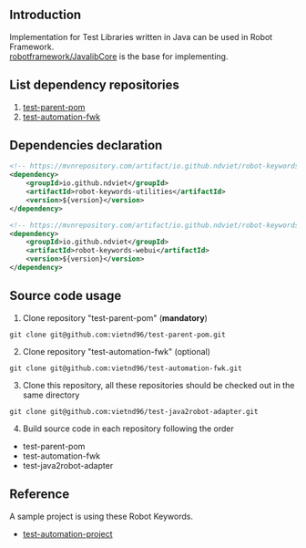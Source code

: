 ## Introduction

Implementation for Test Libraries written in Java can be used in Robot Framework.<br>
[robotframework/JavalibCore](https://github.com/robotframework/JavalibCore) is the base for implementing.<br>

## List dependency repositories

1. [test-parent-pom](../../../test-parent-pom)
2. [test-automation-fwk](../../../test-automation-fwk)

## Dependencies declaration

```xml
<!-- https://mvnrepository.com/artifact/io.github.ndviet/robot-keywords-utilities -->
<dependency>
    <groupId>io.github.ndviet</groupId>
    <artifactId>robot-keywords-utilities</artifactId>
    <version>${version}</version>
</dependency>
```

```xml
<!-- https://mvnrepository.com/artifact/io.github.ndviet/robot-keywords-webui -->
<dependency>
    <groupId>io.github.ndviet</groupId>
    <artifactId>robot-keywords-webui</artifactId>
    <version>${version}</version>
</dependency>
```

## Source code usage

1. Clone repository "test-parent-pom" (**mandatory**)

```shell
git clone git@github.com:vietnd96/test-parent-pom.git
```

2. Clone repository "test-automation-fwk" (optional)

```shell
git clone git@github.com:vietnd96/test-automation-fwk.git
```

3. Clone this repository, all these repositories should be checked out in the same directory

```shell
git clone git@github.com:vietnd96/test-java2robot-adapter.git
```

4. Build source code in each repository following the order

- test-parent-pom
- test-automation-fwk
- test-java2robot-adapter

## Reference

A sample project is using these Robot Keywords.<br>

* [test-automation-project](https://github.com/vietnd96/test-automation-project)
